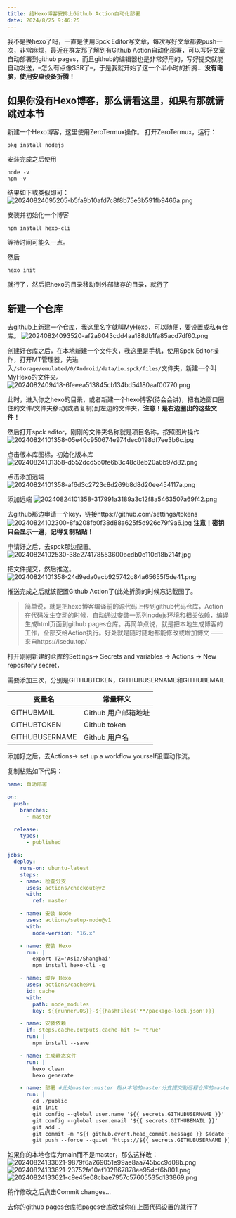 ```yaml
---
title: 给Hexo博客安排上Github Action自动化部署
date: 2024/8/25 9:46:25
---
```


我不是换hexo了吗，一直是使用Spck Editor写文章，每次写好文章都要push一次，非常麻烦，最近在群友那了解到有Github Action自动化部署，可以写好文章自动部署到github pages，而且github的编辑器也是非常好用的，写好提交就能自动发送，–怎么有点像SSR了–，于是我就开始了这一个半小时的折腾…
**没有电脑，使用安卓设备折腾！**

## 如果你没有Hexo博客，那么请看这里，如果有那就请跳过本节
新建一个Hexo博客，这里使用ZeroTermux操作。
打开ZeroTermux，运行：
```shell
pkg install nodejs
```
安装完成之后使用
```shell
node -v
npm -v
```

结果如下或类似即可：
![20240824095205-b5fa9b10afd7c8f8b75e3b591fb9466a.png](https://s2.loli.net/2024/08/24/aAT7Fvn8yWKdGL5.png)

安装并初始化一个博客

```shell
npm install hexo-cli
```
等待时间可能久一点。

然后
```shell
hexo init
```
就行了，然后把hexo的目录移动到外部储存的目录，就行了

## 新建一个仓库
去github上新建一个仓库，我这里名字就叫MyHexo，可以随便，要设置成私有仓库。
![20240824093520-af2a6043cdd4aa188db1fa85acd7df60.png](https://s2.loli.net/2024/08/24/uxryP9egDRmTIJi.png)

创建好仓库之后，在本地新建一个文件夹，我这里是手机，使用Spck Editor操作，打开MT管理器，先进入`/storage/emulated/0/Android/data/io.spck/files/`文件夹，新建一个叫MyHexo的文件夹。
![2024082409418-6feeea513845cb134bd54180aaf00770.png](https://s2.loli.net/2024/08/24/Wrgp9Vz6j5IBmGC.png)

此时，进入你之hexo的目录，或者新建一个hexo博客(待会会讲)，把右边窗口圈住的文件/文件夹移动(或者复制)到左边的文件夹，**注意！是右边圈出的这些文件！**

然后打开spck editor，刚刚的文件夹名称就是项目名称，按照图片操作
![20240824101358-05e40c950674e974dec0198df7ee3b6c.jpg](https://s2.loli.net/2024/08/24/toPWBEuexADfMrT.jpg)

点击版本库图标，初始化版本库
![20240824101358-d552dcd5b0fe6b3c48c8eb20a6b97d82.png](https://s2.loli.net/2024/08/24/nGbmODZ3NfJhPga.png)

点击添加远端
![20240824101358-af6d3c2723c8d269b8d8d20ee454117a.png](https://s2.loli.net/2024/08/24/ukoeSBF63y7TiQ4.png)

添加远端
![20240824101358-317991a3189a3c12f8a5463507a69f42.png](https://s2.loli.net/2024/08/24/xeaoyvW8RbKzcgV.png)

去github那边申请一个key，链接https://github.com/settings/tokens
![20240824102300-8fa208fb0f38d88a625f5d926c79f9a6.jpg](https://s2.loli.net/2024/08/24/TI9xnRlLVF3S5CY.jpg)
**注意！密钥只会显示一遍，记得复制粘贴！**

申请好之后，去spck那边配置。
![20240824102530-38e274178553600bcdb0e110d18b214f.jpg](https://s2.loli.net/2024/08/24/LWFfPzArclDedO8.jpg)

把文件提交，然后推送。
![20240824101358-24d9eda0acb925742c84a65655f5de41.png](https://s2.loli.net/2024/08/24/TYDKCBdavreNwzp.png)

推送完成之后就该配置Github Action了(此处折腾的时候忘记截图了。

>简单说，就是把hexo博客编译前的源代码上传到github代码仓库，Action在代码发生变动的时候，自动通过安装一系列nodejs环境和相关依赖，编译生成html页面到github pages仓库。再简单点说，就是把本地生成博客的工作，全部交给Action执行。好处就是随时随地都能修改或增加博文
  ——来自https://isedu.top/

打开刚刚新建的仓库的Settings-> Secrets and variables -> Actions -> New repository secret，

需要添加三次，分别是GITHUBTOKEN，GITHUBUSERNAME和GITHUBEMAIL

| 变量名          | 常量释义             |
|-----------------|----------------------|
| GITHUBMAIL      | Github 用户邮箱地址  |
| GITHUBTOKEN     | Github token         |
| GITHUBUSERNAME  | Github 用户名        |


添加好之后，去Actions-> set up a workflow yourself设置动作流。

复制粘贴如下代码：

```yaml
name: 自动部署

on:
  push:
    branches:
      - master

  release:
    types:
      - published

jobs:
  deploy:
    runs-on: ubuntu-latest
    steps:
    - name: 检查分支
      uses: actions/checkout@v2
      with:
        ref: master

    - name: 安装 Node
      uses: actions/setup-node@v1
      with:
        node-version: "16.x"

    - name: 安装 Hexo
      run: |
        export TZ='Asia/Shanghai'
        npm install hexo-cli -g

    - name: 缓存 Hexo
      uses: actions/cache@v1
      id: cache
      with:
        path: node_modules
        key: ${{runner.OS}}-${{hashFiles('**/package-lock.json')}}

    - name: 安装依赖
      if: steps.cache.outputs.cache-hit != 'true'
      run: |
        npm install --save

    - name: 生成静态文件
      run: |
        hexo clean
        hexo generate

    - name: 部署 #此处master:master 指从本地的master分支提交到远程仓库的master分支(不是博客的分支写master即可)，若远程仓库没有对应分支则新建一个。如有其他需要，可以根据自己的需求更改。
      run: |
        cd ./public
        git init
        git config --global user.name '${{ secrets.GITHUBUSERNAME }}'
        git config --global user.email '${{ secrets.GITHUBEMAIL }}'
        git add .
        git commit -m "${{ github.event.head_commit.message }} $(date +"%Z %Y-%m-%d %A %H:%M:%S") Updated By Github Actions"
        git push --force --quiet "https://${{ secrets.GITHUBUSERNAME }}:${{ secrets.GITHUBTOKEN }}@github.com/${{ secrets.GITHUBUSERNAME }}/${{ secrets.GITHUBUSERNAME }}.github.io.git" master:master  # GitHub配置
```

如果你的本地仓库为main而不是master，那么这样改：
![20240824133621-9879f6a269051e99ae8aa745bcc9d08b.png](https://s2.loli.net/2024/08/24/lqG4QZb9g1YVfvX.png)
![20240824133621-23752fa10ef102867878ee95dcf6b801.png](https://s2.loli.net/2024/08/24/7hIjab3QTP2xNps.png)
![20240824133621-c9e45e08cbae7957c57605535d133869.png](https://s2.loli.net/2024/08/24/ZsValeRKALMwDcy.png)

稍作修改之后点击Commit changes...

去你的github pages仓库把pages仓库改成你在上面代码设置的就行了